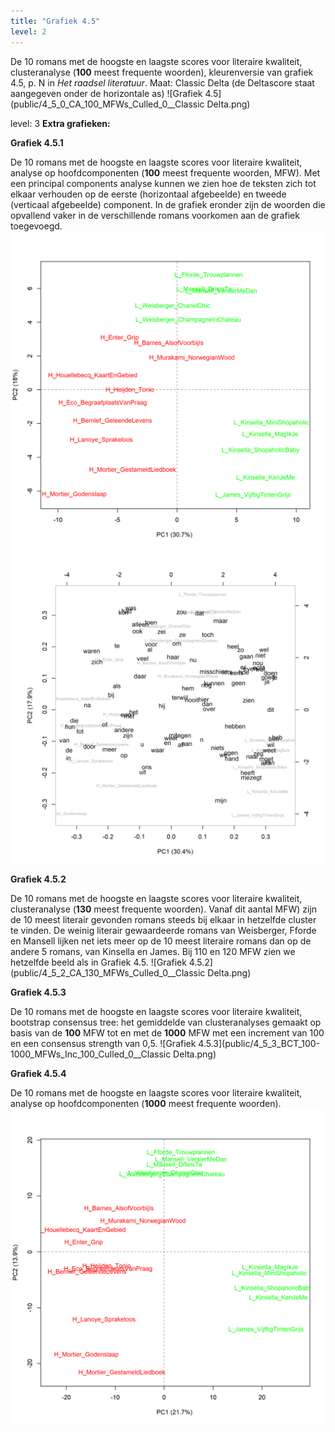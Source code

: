 ```yaml
---
title: "Grafiek 4.5"
level: 2
---
```


De 10 romans met de hoogste en laagste scores voor literaire kwaliteit, clusteranalyse (**100** meest frequente woorden), kleurenversie van grafiek 4.5, p. N in *Het raadsel literatuur*. Maat: Classic Delta (de Deltascore staat aangegeven onder de horizontale as)
![Grafiek 4.5](public/4_5_0_CA_100_MFWs_Culled_0__Classic Delta.png)

level: 3
**Extra grafieken:**

**Grafiek 4.5.1**

De 10 romans met de hoogste en laagste scores voor literaire kwaliteit, analyse op hoofdcomponenten (**100** meest frequente woorden, MFW). Met een principal components analyse kunnen we zien hoe de teksten zich tot elkaar verhouden op de eerste (horizontaal afgebeelde) en tweede (verticaal afgebeelde) component. In de grafiek eronder zijn de woorden die opvallend vaker in de verschillende romans voorkomen aan de grafiek toegevoegd.
![Grafiek 4.5.1](public/4_5_1_PCA_100_MFWs_Culled_0__PCA__corr.png)
![Grafiek 4.5.1.1](public/4_5_1_1_Loadings_PCA_100_MFWs_Culled_0__PCA__corr.png)

**Grafiek 4.5.2**

De 10 romans met de hoogste en laagste scores voor literaire kwaliteit, clusteranalyse (**130** meest frequente woorden). Vanaf dit aantal MFW) zijn de 10 meest literair gevonden romans steeds bij elkaar in hetzelfde cluster te vinden. De weinig literair gewaardeerde romans van Weisberger, Fforde en Mansell lijken net iets meer op de 10 meest literaire romans dan op de andere 5 romans, van Kinsella en James. Bij 110 en 120 MFW zien we hetzelfde beeld als in Grafiek 4.5.
![Grafiek 4.5.2](public/4_5_2_CA_130_MFWs_Culled_0__Classic Delta.png)

**Grafiek 4.5.3**

De 10 romans met de hoogste en laagste scores voor literaire kwaliteit, bootstrap consensus tree: het gemiddelde van clusteranalyses gemaakt op basis van de **100** MFW tot en met de **1000** MFW met een increment van 100 en een consensus strength van 0,5.
![Grafiek 4.5.3](public/4_5_3_BCT_100-1000_MFWs_Inc_100_Culled_0__Classic Delta.png)

**Grafiek 4.5.4**

De 10 romans met de hoogste en laagste scores voor literaire kwaliteit, analyse op hoofdcomponenten (**1000** meest frequente woorden).
![Grafiek 4.5.4](public/4_5_4_PCA_1000_MFWs_Culled_0__PCA__corr.png)
